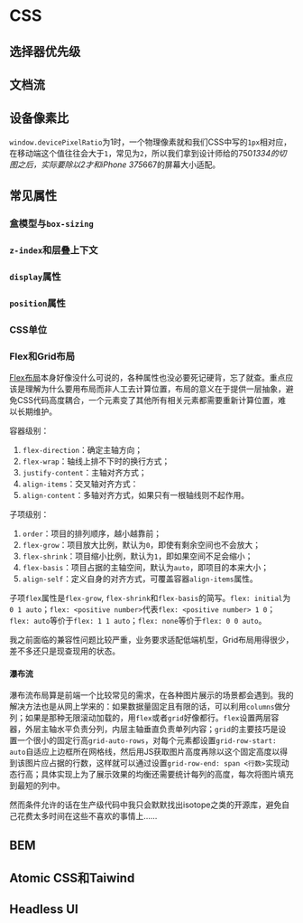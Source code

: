 # CSS

## 选择器优先级

## 文档流

## 设备像素比

`window.devicePixelRatio`为1时，一个物理像素就和我们CSS中写的`1px`相对应，在移动端这个值往往会大于`1`，常见为`2`，所以我们拿到设计师给的750*1334的切图之后，实际要除以2才和iPhone 375*667的屏幕大小适配。

## 常见属性

### 盒模型与`box-sizing`

### `z-index`和层叠上下文

### `display`属性

### `position`属性

### CSS单位

### Flex和Grid布局

[Flex布局](https://www.w3.org/TR/css-flexbox-1/#flex-common)本身好像没什么可说的，各种属性也没必要死记硬背，忘了就查。重点应该是理解为什么要用布局而非人工去计算位置，布局的意义在于提供一层抽象，避免CSS代码高度耦合，一个元素变了其他所有相关元素都需要重新计算位置，难以长期维护。

容器级别：

1. `flex-direction`：确定主轴方向；
2. `flex-wrap`：轴线上排不下时的换行方式；
3. `justify-content`：主轴对齐方式；
4. `align-items`：交叉轴对齐方式：
5. `align-content`：多轴对齐方式，如果只有一根轴线则不起作用。

子项级别：

1. `order`：项目的排列顺序，越小越靠前；
2. `flex-grow`：项目放大比例，默认为`0`，即使有剩余空间也不会放大；
3. `flex-shrink`：项目缩小比例，默认为`1`，即如果空间不足会缩小；
4. `flex-basis`：项目占据的主轴空间，默认为`auto`，即项目的本来大小；
5. `align-self`：定义自身的对齐方式，可覆盖容器`align-items`属性。

子项`flex`属性是`flex-grow`, `flex-shrink`和`flex-basis`的简写。`flex: initial`为`0 1 auto`；`flex: <positive number>`代表`flex: <positive number> 1 0`；`flex: auto`等价于`flex: 1 1 auto`；`flex: none`等价于`flex: 0 0 auto`。

我之前面临的兼容性问题比较严重，业务要求适配低端机型，Grid布局用得很少，差不多还只是现查现用的状态。

#### 瀑布流

瀑布流布局算是前端一个比较常见的需求，在各种图片展示的场景都会遇到。我的解决方法也是从网上学来的：如果数据量固定且有限的话，可以利用`columns`做分列；如果是那种无限滚动加载的，用`flex`或者`grid`好像都行。`flex`设置两层容器，外层主轴水平负责分列，内层主轴垂直负责单列内容；`grid`的主要技巧是设置一个很小的固定行高`grid-auto-rows`，对每个元素都设置`grid-row-start: auto`自适应上边框所在网格线，然后用JS获取图片高度再除以这个固定高度以得到该图片应占据的行数，这样就可以通过设置`grid-row-end: span <行数>`实现动态行高；具体实现上为了展示效果的均衡还需要统计每列的高度，每次将图片填充到最短的列中。

然而条件允许的话在生产级代码中我只会默默找出isotope之类的开源库，避免自己花费太多时间在这些不喜欢的事情上……

## BEM

## Atomic CSS和Taiwind

## Headless UI
